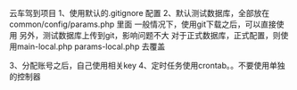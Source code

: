 云车驾到项目
1、使用默认的.gitignore 配置
2、默认测试数据库，全部放在common/config/params.php 里面
   一般情况下，使用git下载之后，可以直接使用
   另外，测试数据库上传到git，影响问题不大
   对于正式数据库，正式配置，则使用main-local.php
   params-local.php 去覆盖
   
   
3、分配账号之后，自己使用相关key
4、定时任务使用crontab。。不要使用单独的控制器

